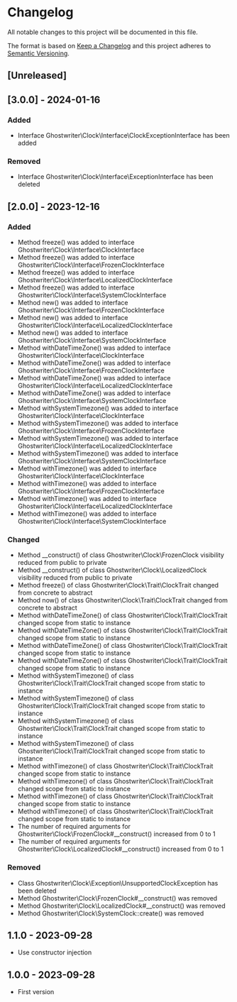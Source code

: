 # Changelog

All notable changes to this project will be documented in this file.

The format is based on [Keep a Changelog](http://keepachangelog.com/)
and this project adheres to [Semantic Versioning](http://semver.org/).

## [Unreleased]

## [3.0.0] - 2024-01-16

### Added

- Interface Ghostwriter\Clock\Interface\ClockExceptionInterface has been added

### Removed
    
- Interface Ghostwriter\Clock\Interface\ExceptionInterface has been deleted

## [2.0.0] - 2023-12-16

### Added

- Method freeze() was added to interface Ghostwriter\Clock\Interface\ClockInterface
- Method freeze() was added to interface Ghostwriter\Clock\Interface\FrozenClockInterface
- Method freeze() was added to interface Ghostwriter\Clock\Interface\LocalizedClockInterface
- Method freeze() was added to interface Ghostwriter\Clock\Interface\SystemClockInterface
- Method new() was added to interface Ghostwriter\Clock\Interface\FrozenClockInterface
- Method new() was added to interface Ghostwriter\Clock\Interface\LocalizedClockInterface
- Method new() was added to interface Ghostwriter\Clock\Interface\SystemClockInterface
- Method withDateTimeZone() was added to interface Ghostwriter\Clock\Interface\ClockInterface
- Method withDateTimeZone() was added to interface Ghostwriter\Clock\Interface\FrozenClockInterface
- Method withDateTimeZone() was added to interface Ghostwriter\Clock\Interface\LocalizedClockInterface
- Method withDateTimeZone() was added to interface Ghostwriter\Clock\Interface\SystemClockInterface
- Method withSystemTimezone() was added to interface Ghostwriter\Clock\Interface\ClockInterface
- Method withSystemTimezone() was added to interface Ghostwriter\Clock\Interface\FrozenClockInterface
- Method withSystemTimezone() was added to interface Ghostwriter\Clock\Interface\LocalizedClockInterface
- Method withSystemTimezone() was added to interface Ghostwriter\Clock\Interface\SystemClockInterface
- Method withTimezone() was added to interface Ghostwriter\Clock\Interface\ClockInterface
- Method withTimezone() was added to interface Ghostwriter\Clock\Interface\FrozenClockInterface
- Method withTimezone() was added to interface Ghostwriter\Clock\Interface\LocalizedClockInterface
- Method withTimezone() was added to interface Ghostwriter\Clock\Interface\SystemClockInterface

### Changed

- Method __construct() of class Ghostwriter\Clock\FrozenClock visibility reduced from public to private
- Method __construct() of class Ghostwriter\Clock\LocalizedClock visibility reduced from public to private
- Method freeze() of class Ghostwriter\Clock\Trait\ClockTrait changed from concrete to abstract
- Method now() of class Ghostwriter\Clock\Trait\ClockTrait changed from concrete to abstract
- Method withDateTimeZone() of class Ghostwriter\Clock\Trait\ClockTrait changed scope from static to instance
- Method withDateTimeZone() of class Ghostwriter\Clock\Trait\ClockTrait changed scope from static to instance
- Method withDateTimeZone() of class Ghostwriter\Clock\Trait\ClockTrait changed scope from static to instance
- Method withDateTimeZone() of class Ghostwriter\Clock\Trait\ClockTrait changed scope from static to instance
- Method withSystemTimezone() of class Ghostwriter\Clock\Trait\ClockTrait changed scope from static to instance
- Method withSystemTimezone() of class Ghostwriter\Clock\Trait\ClockTrait changed scope from static to instance
- Method withSystemTimezone() of class Ghostwriter\Clock\Trait\ClockTrait changed scope from static to instance
- Method withSystemTimezone() of class Ghostwriter\Clock\Trait\ClockTrait changed scope from static to instance
- Method withTimezone() of class Ghostwriter\Clock\Trait\ClockTrait changed scope from static to instance
- Method withTimezone() of class Ghostwriter\Clock\Trait\ClockTrait changed scope from static to instance
- Method withTimezone() of class Ghostwriter\Clock\Trait\ClockTrait changed scope from static to instance
- Method withTimezone() of class Ghostwriter\Clock\Trait\ClockTrait changed scope from static to instance
- The number of required arguments for Ghostwriter\Clock\FrozenClock#__construct() increased from 0 to 1
- The number of required arguments for Ghostwriter\Clock\LocalizedClock#__construct() increased from 0 to 1

### Removed

- Class Ghostwriter\Clock\Exception\UnsupportedClockException has been deleted
- Method Ghostwriter\Clock\FrozenClock#__construct() was removed
- Method Ghostwriter\Clock\LocalizedClock#__construct() was removed
- Method Ghostwriter\Clock\SystemClock::create() was removed

## 1.1.0 - 2023-09-28

- Use constructor injection

## 1.0.0 - 2023-09-28

- First version
